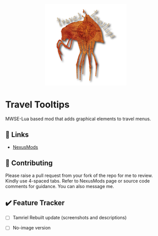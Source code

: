 <!-- PROJECT LOGO -->
<div align="center">
  <a href="https://github.com/tewlwolow/Travel-Tooltips">
    <img src="https://github.com/tewlwolow/Travel-Tooltips/blob/main/tt_logo.png?raw=true" alt="Logo" width="256">
  </a>
</div>

<!-- Main -->
# Travel Tooltips

MWSE-Lua based mod that adds graphical elements to travel menus.

<!-- Links -->
## :link: Links

- [NexusMods](https://www.nexusmods.com/morrowind/mods/48306)

<!-- Contributing -->
## :jigsaw: Contributing

Please raise a pull request from your fork of the repo for me to review. Kindly use 4-spaced tabs.
Refer to NexusMods page or source code comments for guidance. You can also message me.


## :heavy_check_mark: Feature Tracker

- [ ] Tamriel Rebuilt update (screenshots and descriptions)
- [ ] No-image version

